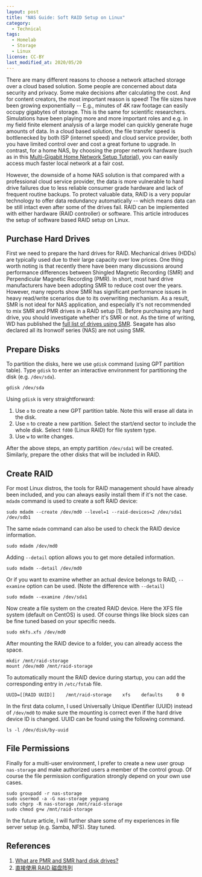 ```yaml
---
layout: post
title: "NAS Guide: Soft RAID Setup on Linux"
category:
  - Technical
tags:
  - Homelab
  - Storage
  - Linux
license: CC-BY
last_modified_at: 2020/05/20
---
```


There are many different reasons to choose a network attached storage over a cloud based solution. Some people are concerned about data security and privacy. Some make decisions after calculating the cost. And for content creators, the most important reason is speed! The file sizes have been growing exponentially -- E.g., minutes of 4K raw footage can easily occupy gigabytes of storage. This is the same for scientific researchers. Simulations have been playing more and more important roles and e.g. in my field finite element analysis of a large model can quickly generate huge amounts of data. In a cloud based solution, the file transfer speed is bottlenecked by both ISP (internet speed) and cloud service provider, both you have limited control over and cost a great fortune to upgrade. In contrast, for a home NAS, by choosing the proper network hardware (such as in this [Multi-Gigabit Home Network Setup Tutorial](/blog/2020/04/18/multi-gigabit-network)), you can easily access much faster local network at a fair cost.

However, the downside of a home NAS solution is that compared with a professional cloud service provider, the data is more vulnerable to hard drive failures due to less reliable consumer grade hardware and lack of frequent routine backups. To protect valuable data, RAID is a very popular technology to offer data redundancy automatically -- which means data can be still intact even after some of the drives fail. RAID can be implemented with either hardware (RAID controller) or software. This article introduces the setup of software based RAID setup on Linux. 

## Purchase Hard Drives

First we need to prepare the hard drives for RAID. Mechanical drives (HDDs) are typically used due to their large capacity over low prices. One thing worth noting is that recently there have been many discussions around performance differences between Shingled Magnetic Recording (SMR) and Perpendicular Magnetic Recording (PMR). In short, most hard drive manufacturers have been adopting SMR to reduce cost over the years. However, many reports show SMR has significant performance issues in heavy read/write scenarios due to its overwriting mechanism. As a result, SMR is not ideal for NAS application, and especially it's not recommended to mix SMR and PMR drives in a RAID setup [1]. Before purchasing any hard drive, you should investigate whether it's SMR or not. As the time of writing, WD has published the [full list of drives using SMR](https://blog.westerndigital.com/wp-content/uploads/2020/04/2020_04_22_WD_SMR_SKUs_1Slide.pdf). Seagate has also declared all its Ironwolf series (NAS) are not using SMR.

## Prepare Disks

To partition the disks, here we use `gdisk` command (using GPT partition table). Type `gdisk` to enter an interactive environment for partitioning the disk (e.g. `/dev/sda`).

```shell
gdisk /dev/sda
```

Using `gdisk` is very straightforward:

1. Use `o` to create a new GPT partition table. Note this will erase all data in the disk.
2. Use `n` to create a new partition. Select the start/end sector to include the whole disk. Select `fd00` (Linux RAID) for file system type.
3. Use `w` to write changes.

After the above steps, an empty partition `/dev/sda1` will be created. Similarly, prepare the other disks that will be included in RAID. 

## Create RAID

For most Linux distros, the tools for RAID management should have already been included, and you can always easily install them if it's not the case. `mdadm` command is used to create a soft RAID device:

```shell
sudo mdadm --create /dev/md0 --level=1 --raid-devices=2 /dev/sda1 /dev/sdb1
```

The same `mdadm` command can also be used to check the RAID device information. 

```shell
sudo mdadm /dev/md0
```

Adding `--detail` option allows you to get more detailed information.

```shell
sudo mdadm --detail /dev/md0
```

Or if you want to examine whether an actual device belongs to RAID, `--examine` option can be used. (Note the difference with `--detail`)

```shell
sudo mdadm --examine /dev/sda1
```

Now create a file system on the created RAID device. Here the XFS file system (default on CentOS) is used. Of course things like block sizes can be fine tuned based on your specific needs.

```shell
sudo mkfs.xfs /dev/md0
```

After mounting the RAID device to a folder, you can already access the space. 

```shell
mkdir /mnt/raid-storage
mount /dev/md0 /mnt/raid-storage
```

To automatically mount the RAID device during startup, you can add the corresponding entry in `/etc/fstab` file. 

```fstab
UUID=[[RAID UUID]]    /mnt/raid-storage    xfs    defaults     0 0
```

In the first data column, I used Universally Unique IDentifier (UUID) instead of `/dev/md0` to make sure the mounting is correct even if the hard drive device ID is changed. UUID can be found using the following command.

```shell
ls -l /dev/disk/by-uuid
```

## File Permissions

Finally for a multi-user environment, I prefer to create a new user group `nas-storage` and make authorized users a member of the control group. Of course the file permission configuration strongly depend on your own use cases.

```shell
sudo groupadd -r nas-storage
sudo usermod -a -G nas-storage yeguang
sudo chgrp -R nas-storage /mnt/raid-storage
sudo chmod g+w /mnt/raid-storage
```

In the future article, I will further share some of my experiences in file server setup (e.g. Samba, NFS). Stay tuned. 

## References

1. [What are PMR and SMR hard disk drives?](https://www.synology.com/en-us/knowledgebase/DSM/tutorial/Storage/PMR_SMR_hard_disk_drives)
2. [直接使用 RAID 磁盘阵列](https://github.com/getnas/getnas/blob/master/storage/case-three.md)